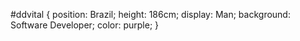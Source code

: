 #ddvital { 
  position: Brazil; 
  height: 186cm; 
  display: Man; 
  background: Software Developer; 
  color: purple;
}
